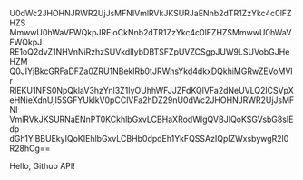 U0dWc2JHOHNJRWR2UjJsMFNIVmlRVkJKSURJaENnb2dTR1ZzYkc4c0lFZHZS
MmwwU0hWaVFWQkpJREloCkNnb2dTR1ZzYkc4c0lFZHZSMmwwU0hWaVFWQkpJ
RE1oQ2dvZ1NHVnNiRzhzSUVkdlIybDBTSFZpUVZCSgpJUW9LSUVobGJHeHZM
Q0JIYjBkcGRFaDFZa0ZRU1NBeklRb0tJRWhsYkd4dkxDQkhiMGRwZEVoMVlr
RlEKU1NFS0NpQklaV3hzYnl3Z1IyOUhhWFJJZFdKQlVFa2dNeUVLQ2lCSVpX
eHNieXdnUjI5SGFYUklkV0pCClVFa2hDZ29nU0dWc2JHOHNJRWR2UjJsMFNI
VmlRVkJKSURNaENnPT0KCkhlbGxvLCBHaXRodWIgQVBJIQoKSGVsbG8sIEdp
dGh1YiBBUEkyIQoKIEhlbGxvLCBHb0dpdEh1YkFQSSAzIQpIZWxsbywgR2l0
R28hCg==

Hello, Github API!
